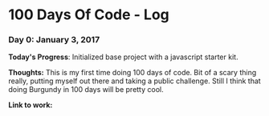 # 100 Days Of Code - Log

### Day 0: January 3, 2017
**Today's Progress**: Initialized base project with a javascript starter kit.

**Thoughts:** This is my first time doing 100 days of code.  Bit of a scary thing really, putting myself out there and taking a public challenge.  Still I think that doing Burgundy in 100 days will be pretty cool.

**Link to work:** 
